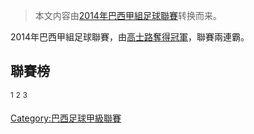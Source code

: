 > 本文内容由[2014年巴西甲組足球聯賽](https://zh.wikipedia.org/wiki/2014年巴西甲組足球聯賽)转换而来。


2014年巴西甲組足球聯賽，由[高士路奪得冠軍](https://zh.wikipedia.org/wiki/高士路 "wikilink")，聯賽兩連霸。

## 聯賽榜

<sup>1</sup>  <sup>2</sup>  <sup>3</sup>

[Category:巴西足球甲級聯賽](https://zh.wikipedia.org/wiki/Category:巴西足球甲級聯賽 "wikilink")